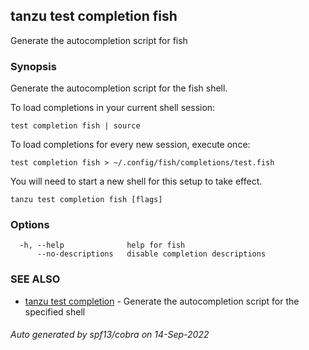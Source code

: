 ## tanzu test completion fish

Generate the autocompletion script for fish

### Synopsis

Generate the autocompletion script for the fish shell.

To load completions in your current shell session:

	test completion fish | source

To load completions for every new session, execute once:

	test completion fish > ~/.config/fish/completions/test.fish

You will need to start a new shell for this setup to take effect.


```
tanzu test completion fish [flags]
```

### Options

```
  -h, --help              help for fish
      --no-descriptions   disable completion descriptions
```

### SEE ALSO

* [tanzu test completion](tanzu_test_completion.md)	 - Generate the autocompletion script for the specified shell

###### Auto generated by spf13/cobra on 14-Sep-2022
